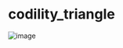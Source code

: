 # codility_triangle

![image](https://github.com/Shinichi0713/codility_triangle/assets/61480734/c54005eb-b037-4c05-967f-8889c7fbc1cd)
